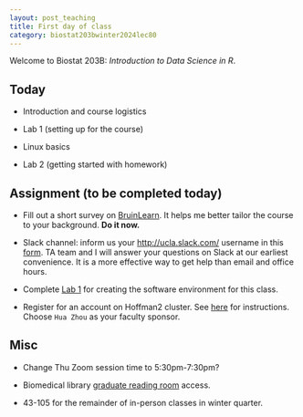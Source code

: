 ```yaml
---
layout: post_teaching
title: First day of class
category: biostat203bwinter2024lec80
---
```


Welcome to Biostat 203B: *Introduction to Data Science in R*. 

## Today

* Introduction and course logistics  

* Lab 1 (setting up for the course)

* Linux basics

* Lab 2 (getting started with homework)

## Assignment (to be completed today)

* Fill out a short survey on [BruinLearn](https://bruinlearn.ucla.edu/courses/176237/quizzes/1003353). It helps me better tailor the course to your background. **Do it now.**

* Slack channel: inform us your <http://ucla.slack.com/> username in this [form](https://forms.gle/eC6RNTGoQTFNt1Jd8). TA team and I will answer your questions on Slack at our earliest convenience. It is a more effective way to get help than email and office hours.   

* Complete [Lab 1](https://ucla-biostat-203b.github.io/2024winter/labs/lab01/lab01.html) for creating the software environment for this class.

* Register for an account on Hoffman2 cluster. See [here](https://www.hoffman2.idre.ucla.edu/Accounts/Requesting-an-account.html) for instructions. Choose `Hua Zhou` as your faculty sponsor.

## Misc

* Change Thu Zoom session time to 5:30pm-7:30pm? 

* Biomedical library [graduate reading room](https://www.library.ucla.edu/help/services-resources/graduate-reading-room/) access. 

* 43-105 for the remainder of in-person classes in winter quarter.
